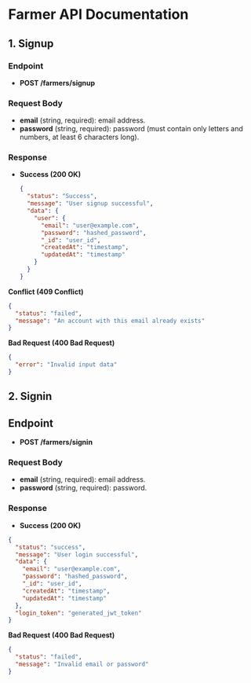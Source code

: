 # Farmer API Documentation

## 1. Signup

### Endpoint
- **POST /farmers/signup**

### Request Body
- **email** (string, required): email address.
- **password** (string, required): password (must contain only letters and numbers, at least 6 characters long).

### Response
- **Success (200 OK)**

  ```json
  {
    "status": "Success",
    "message": "User signup successful",
    "data": {
      "user": {
        "email": "user@example.com",
        "password": "hashed_password",
        "_id": "user_id",
        "createdAt": "timestamp",
        "updatedAt": "timestamp"
      }
    }
  }
  ```

**Conflict (409 Conflict)**
```json
{
  "status": "failed",
  "message": "An account with this email already exists"
}
```

**Bad Request (400 Bad Request)**
``` json
{
  "error": "Invalid input data"
}
```



## 2. Signin

## Endpoint
- **POST /farmers/signin**

### Request Body
- **email** (string, required): email address.
- **password** (string, required): password.

### Response
- **Success (200 OK)**

```json
{
  "status": "success",
  "message": "User login successful",
  "data": {
    "email": "user@example.com",
    "password": "hashed_password",
    "_id": "user_id",
    "createdAt": "timestamp",
    "updatedAt": "timestamp"
  },
  "login_token": "generated_jwt_token"
}
```


**Bad Request (400 Bad Request)**

```json
{
  "status": "failed",
  "message": "Invalid email or password"
}
```